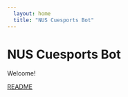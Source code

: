 ```yaml
---
  layout: home
  title: "NUS Cuesports Bot"
---
```


# NUS Cuesports Bot
Welcome!

[README](README.md)
